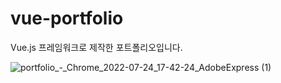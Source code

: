 # vue-portfolio
Vue.js 프레임워크로 제작한 포트폴리오입니다.

![portfolio_-_Chrome_2022-07-24_17-42-24_AdobeExpress (1)](https://user-images.githubusercontent.com/23289744/180640133-af368e15-e1a2-4790-9f30-8fba49dc21c6.gif)

